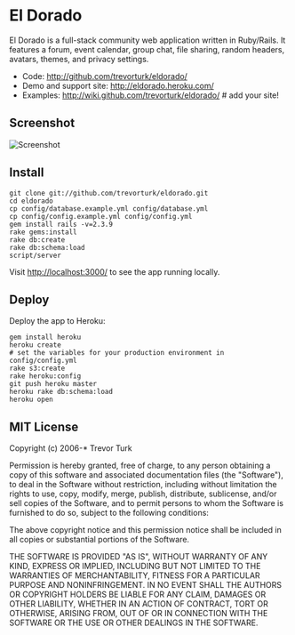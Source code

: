 El Dorado
=========

El Dorado is a full-stack community web application written in Ruby/Rails.
It features a forum, event calendar, group chat, file sharing, random headers,
avatars, themes, and privacy settings.

- Code: <http://github.com/trevorturk/eldorado/>
- Demo and support site: <http://eldorado.heroku.com/>
- Examples: <http://wiki.github.com/trevorturk/eldorado/> # add your site!


Screenshot
----------

![Screenshot](http://s3.amazonaws.com/trevorturk/eldorado.png)


Install
----------

    git clone git://github.com/trevorturk/eldorado.git
    cd eldorado
    cp config/database.example.yml config/database.yml
    cp config/config.example.yml config/config.yml
    gem install rails -v=2.3.9
    rake gems:install
    rake db:create
    rake db:schema:load
    script/server

Visit <http://localhost:3000/> to see the app running locally.


Deploy
------

Deploy the app to Heroku:

    gem install heroku
    heroku create
    # set the variables for your production environment in config/config.yml
    rake s3:create
    rake heroku:config
    git push heroku master
    heroku rake db:schema:load
    heroku open


MIT License
-----------

Copyright (c) 2006-* Trevor Turk

Permission is hereby granted, free of charge, to any person
obtaining a copy of this software and associated documentation
files (the "Software"), to deal in the Software without
restriction, including without limitation the rights to use,
copy, modify, merge, publish, distribute, sublicense, and/or sell
copies of the Software, and to permit persons to whom the
Software is furnished to do so, subject to the following
conditions:

The above copyright notice and this permission notice shall be
included in all copies or substantial portions of the Software.

THE SOFTWARE IS PROVIDED "AS IS", WITHOUT WARRANTY OF ANY KIND,
EXPRESS OR IMPLIED, INCLUDING BUT NOT LIMITED TO THE WARRANTIES
OF MERCHANTABILITY, FITNESS FOR A PARTICULAR PURPOSE AND
NONINFRINGEMENT. IN NO EVENT SHALL THE AUTHORS OR COPYRIGHT
HOLDERS BE LIABLE FOR ANY CLAIM, DAMAGES OR OTHER LIABILITY,
WHETHER IN AN ACTION OF CONTRACT, TORT OR OTHERWISE, ARISING
FROM, OUT OF OR IN CONNECTION WITH THE SOFTWARE OR THE USE OR
OTHER DEALINGS IN THE SOFTWARE.